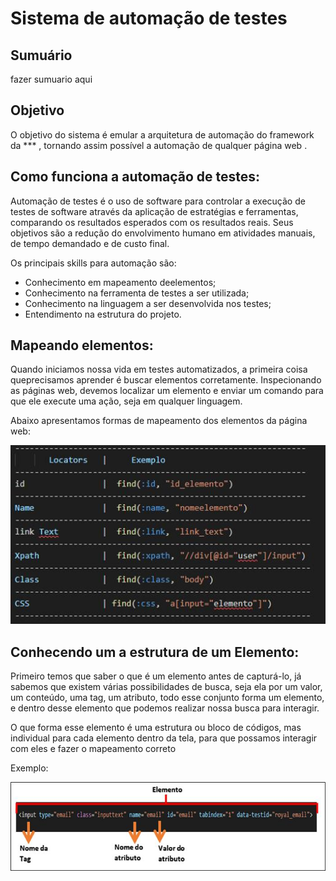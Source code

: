 # Sistema de automação de testes

## Sumuário
fazer sumuario aqui

## Objetivo
O objetivo do sistema é emular a arquitetura de automação do framework da *** , tornando assim possível a automação de qualquer página web .

## Como funciona a automação de testes:
Automação de testes é o uso de software para controlar a execução de testes de software através da aplicação de estratégias e ferramentas, comparando os resultados esperados com os resultados reais. Seus objetivos são a redução do envolvimento humano em atividades manuais, de tempo demandado e de custo final.

Os principais skills para automação são:
* Conhecimento em mapeamento deelementos;
* Conhecimento na ferramenta de testes a ser utilizada;
* Conhecimento na linguagem a ser desenvolvida nos testes;
* Entendimento na estrutura do projeto.

## Mapeando elementos:
Quando iniciamos nossa vida em testes automatizados, a primeira coisa queprecisamos aprender é buscar elementos corretamente. Inspecionando as páginas web, devemos localizar um elemento e enviar um comando para que ele execute uma ação, seja em qualquer linguagem.

Abaixo apresentamos formas de mapeamento dos elementos da página web:

<div align="center">
    <img width="750" src="git_elements.jpeg">
</div>

## Conhecendo um a estrutura de um Elemento:
Primeiro temos que saber o que é um elemento antes de capturá-lo, já sabemos que existem várias possibilidades de busca, seja ela por um valor, um conteúdo, uma tag, um atributo, todo esse conjunto forma um elemento, e dentro desse elemento que podemos realizar nossa busca para interagir.

O que forma esse elemento é uma estrutura ou bloco de códigos, mas individual para cada elemento dentro da tela, para que possamos interagir com eles e fazer o mapeamento correto

Exemplo:
    
<div align="center">
    <img width="750" src="tpelements.jpeg">
</div>
    
